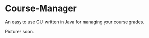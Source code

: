 # Course-Manager
An easy to use GUI written in Java for managing your course grades. 

Pictures soon.
